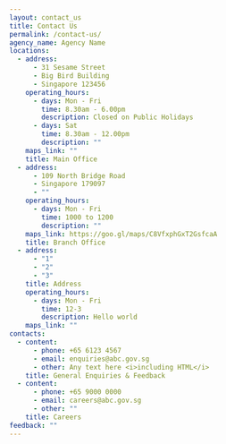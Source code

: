 ```yaml
---
layout: contact_us
title: Contact Us
permalink: /contact-us/
agency_name: Agency Name
locations:
  - address:
      - 31 Sesame Street
      - Big Bird Building
      - Singapore 123456
    operating_hours:
      - days: Mon - Fri
        time: 8.30am - 6.00pm
        description: Closed on Public Holidays
      - days: Sat
        time: 8.30am - 12.00pm
        description: ""
    maps_link: ""
    title: Main Office
  - address:
      - 109 North Bridge Road
      - Singapore 179097
      - ""
    operating_hours:
      - days: Mon - Fri
        time: 1000 to 1200
        description: ""
    maps_link: https://goo.gl/maps/C8VfxphGxT2GsfcaA
    title: Branch Office
  - address:
      - "1"
      - "2"
      - "3"
    title: Address
    operating_hours:
      - days: Mon - Fri
        time: 12-3
        description: Hello world
    maps_link: ""
contacts:
  - content:
      - phone: +65 6123 4567
      - email: enquiries@abc.gov.sg
      - other: Any text here <i>including HTML</i>
    title: General Enquiries & Feedback
  - content:
      - phone: +65 9000 0000
      - email: careers@abc.gov.sg
      - other: ""
    title: Careers
feedback: ""
---
```

